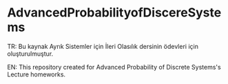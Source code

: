 # AdvancedProbabilityofDiscereSystems
TR: 
Bu kaynak Ayrık Sistemler için İleri Olasılık dersinin ödevleri için oluşturulmuştur.

EN:
This repository created for Advanced Probability of Discrete Systems's Lecture homeworks.
